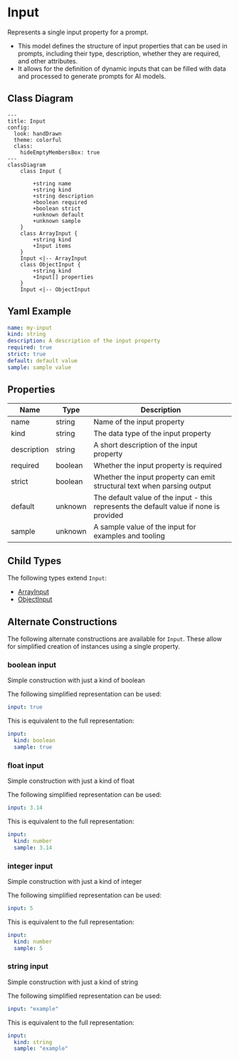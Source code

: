 # Input

Represents a single input property for a prompt.

* This model defines the structure of input properties that can be used in prompts,
including their type, description, whether they are required, and other attributes.
* It allows for the definition of dynamic inputs that can be filled with data
and processed to generate prompts for AI models.

## Class Diagram

```mermaid
---
title: Input
config:
  look: handDrawn
  theme: colorful
  class:
    hideEmptyMembersBox: true
---
classDiagram
    class Input {
      
        +string name
        +string kind
        +string description
        +boolean required
        +boolean strict
        +unknown default
        +unknown sample
    }
    class ArrayInput {
        +string kind
        +Input items
    }
    Input <|-- ArrayInput
    class ObjectInput {
        +string kind
        +Input[] properties
    }
    Input <|-- ObjectInput
```

## Yaml Example

```yaml
name: my-input
kind: string
description: A description of the input property
required: true
strict: true
default: default value
sample: sample value

```

## Properties

| Name | Type | Description |
| ---- | ---- | ----------- |
| name | string | Name of the input property  |
| kind | string | The data type of the input property  |
| description | string | A short description of the input property  |
| required | boolean | Whether the input property is required  |
| strict | boolean | Whether the input property can emit structural text when parsing output  |
| default | unknown | The default value of the input - this represents the default value if none is provided  |
| sample | unknown | A sample value of the input for examples and tooling  |

## Child Types

The following types extend `Input`:

* [ArrayInput](ArrayInput.md)
* [ObjectInput](ObjectInput.md)

## Alternate Constructions

The following alternate constructions are available for `Input`.
These allow for simplified creation of instances using a single property.

### boolean input

Simple construction with just a kind of boolean

The following simplified representation can be used:

```yaml
input: true

```

This is equivalent to the full representation:

```yaml
input:
  kind: boolean
  sample: true

```

### float input

Simple construction with just a kind of float

The following simplified representation can be used:

```yaml
input: 3.14

```

This is equivalent to the full representation:

```yaml
input:
  kind: number
  sample: 3.14

```

### integer input

Simple construction with just a kind of integer

The following simplified representation can be used:

```yaml
input: 5

```

This is equivalent to the full representation:

```yaml
input:
  kind: number
  sample: 5

```

### string input

Simple construction with just a kind of string

The following simplified representation can be used:

```yaml
input: "example"

```

This is equivalent to the full representation:

```yaml
input:
  kind: string
  sample: "example"

```
